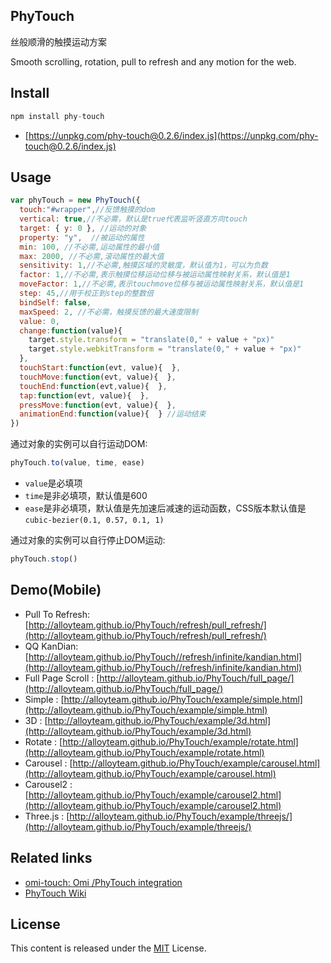 ## PhyTouch

丝般顺滑的触摸运动方案

Smooth scrolling, rotation, pull to refresh and any motion for the web.

## Install

```js
npm install phy-touch
```

* [https://unpkg.com/phy-touch@0.2.6/index.js](https://unpkg.com/phy-touch@0.2.6/index.js)

## Usage

```js
var phyTouch = new PhyTouch({
  touch:"#wrapper",//反馈触摸的dom
  vertical: true,//不必需，默认是true代表监听竖直方向touch
  target: { y: 0 }, //运动的对象
  property: "y",  //被运动的属性
  min: 100, //不必需,运动属性的最小值
  max: 2000, //不必需,滚动属性的最大值
  sensitivity: 1,//不必需,触摸区域的灵敏度，默认值为1，可以为负数
  factor: 1,//不必需,表示触摸位移运动位移与被运动属性映射关系，默认值是1
  moveFactor: 1,//不必需,表示touchmove位移与被运动属性映射关系，默认值是1
  step: 45,//用于校正到step的整数倍
  bindSelf: false,
  maxSpeed: 2, //不必需，触摸反馈的最大速度限制 
  value: 0,
  change:function(value){ 
    target.style.transform = "translate(0," + value + "px)"
    target.style.webkitTransform = "translate(0," + value + "px)"
  }, 
  touchStart:function(evt, value){  },
  touchMove:function(evt, value){  },
  touchEnd:function(evt,value){  },
  tap:function(evt, value){  },
  pressMove:function(evt, value){  },
  animationEnd:function(value){  } //运动结束
})
```

通过对象的实例可以自行运动DOM:

``` js
phyTouch.to(value, time, ease)
```

* `value`是必填项
* `time`是非必填项，默认值是600
* `ease`是非必填项，默认值是先加速后减速的运动函数，CSS版本默认值是`cubic-bezier(0.1, 0.57, 0.1, 1)`


通过对象的实例可以自行停止DOM运动:

``` js
phyTouch.stop()
```

## Demo(Mobile)

- Pull To Refresh: [http://alloyteam.github.io/PhyTouch/refresh/pull_refresh/](http://alloyteam.github.io/PhyTouch/refresh/pull_refresh/)
- QQ KanDian: [http://alloyteam.github.io/PhyTouch//refresh/infinite/kandian.html](http://alloyteam.github.io/PhyTouch//refresh/infinite/kandian.html)
- Full Page Scroll : [http://alloyteam.github.io/PhyTouch/full_page/](http://alloyteam.github.io/PhyTouch/full_page/)
- Simple : [http://alloyteam.github.io/PhyTouch/example/simple.html](http://alloyteam.github.io/PhyTouch/example/simple.html)
- 3D : [http://alloyteam.github.io/PhyTouch/example/3d.html](http://alloyteam.github.io/PhyTouch/example/3d.html)
- Rotate : [http://alloyteam.github.io/PhyTouch/example/rotate.html](http://alloyteam.github.io/PhyTouch/example/rotate.html)
- Carousel : [http://alloyteam.github.io/PhyTouch/example/carousel.html](http://alloyteam.github.io/PhyTouch/example/carousel.html)
- Carousel2 : [http://alloyteam.github.io/PhyTouch/example/carousel2.html](http://alloyteam.github.io/PhyTouch/example/carousel2.html)
- Three.js : [http://alloyteam.github.io/PhyTouch/example/threejs/](http://alloyteam.github.io/PhyTouch/example/threejs/)

## Related links

* [omi-touch: Omi /PhyTouch integration](https://github.com/Tencent/omi/tree/master/packages/omi-touch)
* [PhyTouch Wiki](https://github.com/AlloyTeam/PhyTouch/wiki)

## License
This content is released under the [MIT](http://opensource.org/licenses/MIT) License.
